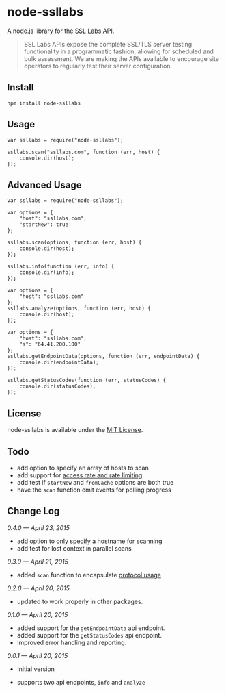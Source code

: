 # node-ssllabs

A node.js library for the [SSL Labs API][1].

> SSL Labs APIs expose the complete SSL/TLS server testing functionality in a programmatic fashion, allowing for scheduled and bulk assessment. We are making the APIs available to encourage site operators to regularly test their server configuration.

## Install

	npm install node-ssllabs

## Usage

	var ssllabs = require("node-ssllabs");
	
	ssllabs.scan("ssllabs.com", function (err, host) {
		console.dir(host);
	});

## Advanced Usage

	var ssllabs = require("node-ssllabs");
	
	var options = {
		"host": "ssllabs.com",
		"startNew": true
	};
	
	ssllabs.scan(options, function (err, host) {
		console.dir(host);
	});
	
	ssllabs.info(function (err, info) {
		console.dir(info);
	});
	
	var options = {
		"host": "ssllabs.com"
	};
	ssllabs.analyze(options, function (err, host) {
		console.dir(host);
	});
	
	var options = {
		"host": "ssllabs.com",
		"s": "64.41.200.100"
	};
	ssllabs.getEndpointData(options, function (err, endpointData) {
		console.dir(endpointData);
	});
	
	ssllabs.getStatusCodes(function (err, statusCodes) {
		console.dir(statusCodes);
	});

## License

node-ssllabs is available under the [MIT License][2].

## Todo

* add option to specify an array of hosts to scan
* add support for [access rate and rate limiting][4]
* add test if `startNew` and `fromCache` options are both true
* have the `scan` function emit events for polling progress

## Change Log

*0.4.0 — April 23, 2015*

* add option to only specify a hostname for scanning
* add test for lost context in parallel scans

*0.3.0 — April 21, 2015*

* added `scan` function to encapsulate [protocol usage][3]

*0.2.0 — April 20, 2015*

* updated to work properly in other packages.

*0.1.0 — April 20, 2015*

* added support for the `getEndpointData` api endpoint.
* added support for the `getStatusCodes` api endpoint.
* improved error handling and reporting.

*0.0.1 — April 20, 2015*

* Initial version
* supports two api endpoints, `info` and `analyze`


  [1]: https://www.ssllabs.com/projects/ssllabs-apis/
  [2]: https://github.com/keithws/node-ssllabs/blob/master/LICENSE
  [3]: https://github.com/ssllabs/ssllabs-scan/blob/master/ssllabs-api-docs.md#protocol-usage
  [4]: https://github.com/ssllabs/ssllabs-scan/blob/master/ssllabs-api-docs.md#access-rate-and-rate-limiting

